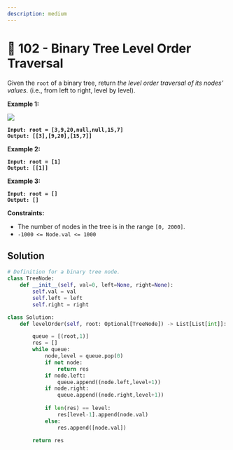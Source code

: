 ```yaml
---
description: medium
---
```


# 🥳 102 - Binary Tree Level Order Traversal

Given the `root` of a binary tree, return _the level order traversal of its nodes' values_. (i.e., from left to right, level by level).

&#x20;

**Example 1:**

![](https://assets.leetcode.com/uploads/2021/02/19/tree1.jpg)

<pre><code><strong>Input: root = [3,9,20,null,null,15,7]
</strong><strong>Output: [[3],[9,20],[15,7]]
</strong></code></pre>

**Example 2:**

<pre><code><strong>Input: root = [1]
</strong><strong>Output: [[1]]
</strong></code></pre>

**Example 3:**

<pre><code><strong>Input: root = []
</strong><strong>Output: []
</strong></code></pre>

&#x20;

**Constraints:**

* The number of nodes in the tree is in the range `[0, 2000]`.
* `-1000 <= Node.val <= 1000`

## Solution

```python
# Definition for a binary tree node.
class TreeNode:
    def __init__(self, val=0, left=None, right=None):
        self.val = val
        self.left = left
        self.right = right

class Solution:
    def levelOrder(self, root: Optional[TreeNode]) -> List[List[int]]:

        queue = [(root,1)]
        res = []
        while queue:
            node,level = queue.pop(0)
            if not node:
                return res
            if node.left:
                queue.append((node.left,level+1))
            if node.right:
                queue.append((node.right,level+1))
            
            if len(res) == level:
                res[level-1].append(node.val)
            else:
                res.append([node.val])

        return res
```
